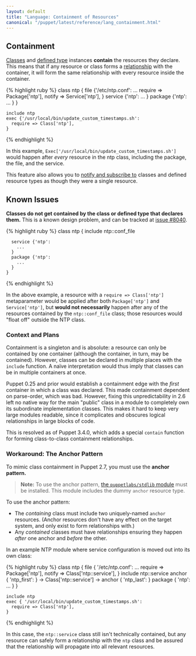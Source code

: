 ```yaml
---
layout: default
title: "Language: Containment of Resources"
canonical: "/puppet/latest/reference/lang_containment.html"
---
```


[stdlib]: http://forge.puppetlabs.com/puppetlabs/stdlib
[classes]: ./lang_classes.html
[definedtype]: ./lang_defined_types.html
[relationship]: ./lang_relationships.html
[notify]: ./lang_relationships.html#ordering-and-notification

Containment
-----

[Classes][] and [defined type][definedtype] instances **contain** the resources they declare. This means that if any resource or class forms a [relationship][] with the container, it will form the same relationship with every resource inside the container.

{% highlight ruby %}
    class ntp {
      file {'/etc/ntp.conf':
        ...
        require => Package['ntp'],
        notify  => Service['ntp'],
      }
      service {'ntp':
        ...
      }
      package {'ntp':
        ...
      }
    }

    include ntp
    exec {'/usr/local/bin/update_custom_timestamps.sh':
      require => Class['ntp'],
    }
{% endhighlight %}

In this example, `Exec['/usr/local/bin/update_custom_timestamps.sh']` would happen after _every_ resource in the ntp class, including the package, the file, and the service.

This feature also allows you to [notify and subscribe to][notify] classes and defined resource types as though they were a single resource.

Known Issues
-----

**Classes do not get contained by the class or defined type that declares them.** This is a known design problem, and can be tracked at [issue #8040](http://projects.puppetlabs.com/issues/8040).

{% highlight ruby %}
    class ntp {
      include ntp::conf_file

      service {'ntp':
        ...
      }
      package {'ntp':
        ...
      }
    }
{% endhighlight %}

In the above example, a resource with a `require => Class['ntp']` metaparameter would be applied after both `Package['ntp']` and `Service['ntp']`, but **would not necessarily** happen after any of the resources contained by the `ntp::conf_file` class; those resources would "float off" outside the NTP class.

### Context and Plans

Containment is a singleton and is absolute: a resource can only be contained by one container (although the container, in turn, may be contained). However, classes can be declared in multiple places with the `include` function. A naïve interpretation would thus imply that classes can be in multiple containers at once.

Puppet 0.25 and prior would establish a containment edge with the _first_ container in which a class was declared. This made containment dependent on parse-order, which was bad. However, fixing this unpredictability in 2.6 left no native way for the main "public" class in a module to completely own its subordinate implementation classes. This makes it hard to keep very large modules readable, since it complicates and obscures logical relationships in large blocks of code.

This is resolved as of Puppet 3.4.0, which adds a special `contain` function for forming class-to-class containment relationships.

### Workaround: The Anchor Pattern

To mimic class containment in Puppet 2.7, you must use the **anchor pattern.**

> **Note:** To use the anchor pattern, [the `puppetlabs/stdlib` module][stdlib] must be installed. This module includes the dummy `anchor` resource type.

To use the anchor pattern:

* The _containing_ class must include two uniquely-named `anchor` resources. (Anchor resources don't have any effect on the target system, and only exist to form relationships with.)
* Any _contained_ classes must have relationships ensuring they happen _after_ one anchor and _before_ the other.

In an example NTP module where service configuration is moved out into its own class:

{% highlight ruby %}
    class ntp {
      file { '/etc/ntp.conf':
        ...
        require => Package['ntp'],
        notify  => Class['ntp::service'],
      }
      include ntp::service
      anchor { 'ntp_first': } -> Class['ntp::service'] -> anchor { 'ntp_last': }
      package { 'ntp':
        ...
      }
    }

    include ntp
    exec { '/usr/local/bin/update_custom_timestamps.sh':
      require => Class['ntp'],
    }
{% endhighlight %}

In this case, the `ntp::service` class still isn't technically contained, but any resource can safely form a relationship with the `ntp` class and be assured that the relationship will propagate into all relevant resources.

